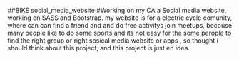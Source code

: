 ##BIKE social_media_website
#Working on my CA a Social media website, working on SASS and Bootstrap. my website is for a electric cycle comunity, where can can find a friend and and do free activitys join meetups, becouse many people like to do some sports and its not easy for the some perople to find the right group or right sosical media website or apps , so thought i should think about this project, and this project is just en idea.
